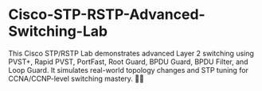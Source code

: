 # Cisco-STP-RSTP-Advanced-Switching-Lab
This Cisco STP/RSTP Lab demonstrates advanced Layer 2 switching using PVST+, Rapid PVST, PortFast, Root Guard, BPDU Guard, BPDU Filter, and Loop Guard. It simulates real-world topology changes and STP tuning for CCNA/CCNP-level switching mastery. 🧠💡
